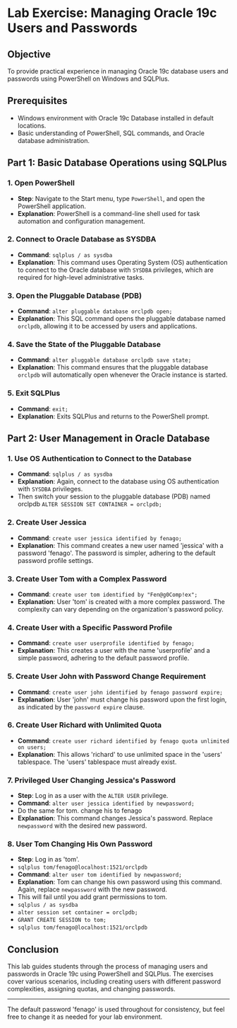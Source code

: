 
# Lab Exercise: Managing Oracle 19c Users and Passwords

## Objective
To provide practical experience in managing Oracle 19c database users and passwords using PowerShell on Windows and SQLPlus.

## Prerequisites
- Windows environment with Oracle 19c Database installed in default locations.
- Basic understanding of PowerShell, SQL commands, and Oracle database administration.

## Part 1: Basic Database Operations using SQLPlus

### 1. Open PowerShell
- **Step**: Navigate to the Start menu, type `PowerShell`, and open the PowerShell application.
- **Explanation**: PowerShell is a command-line shell used for task automation and configuration management.

### 2. Connect to Oracle Database as SYSDBA
- **Command**: `sqlplus / as sysdba`
- **Explanation**: This command uses Operating System (OS) authentication to connect to the Oracle database with `SYSDBA` privileges, which are required for high-level administrative tasks.

### 3. Open the Pluggable Database (PDB)
- **Command**: `alter pluggable database orclpdb open;`
- **Explanation**: This SQL command opens the pluggable database named `orclpdb`, allowing it to be accessed by users and applications.

### 4. Save the State of the Pluggable Database
- **Command**: `alter pluggable database orclpdb save state;`
- **Explanation**: This command ensures that the pluggable database `orclpdb` will automatically open whenever the Oracle instance is started.

### 5. Exit SQLPlus
- **Command**: `exit;`
- **Explanation**: Exits SQLPlus and returns to the PowerShell prompt.

## Part 2: User Management in Oracle Database

### 1. Use OS Authentication to Connect to the Database
- **Command**: `sqlplus / as sysdba`
- **Explanation**: Again, connect to the database using OS authentication with `SYSDBA` privileges.
- Then switch your session to the pluggable database (PDB) named orclpdb
`ALTER SESSION SET CONTAINER = orclpdb;`

### 2. Create User Jessica
- **Command**: `create user jessica identified by fenago;`
- **Explanation**: This command creates a new user named 'jessica' with a password 'fenago'. The password is simpler, adhering to the default password profile settings.

### 3. Create User Tom with a Complex Password
- **Command**: `create user tom identified by "Fen@g0Comp!ex";`
- **Explanation**: User 'tom' is created with a more complex password. The complexity can vary depending on the organization's password policy.

### 4. Create User with a Specific Password Profile
- **Command**: `create user userprofile identified by fenago;`
- **Explanation**: This creates a user with the name 'userprofile' and a simple password, adhering to the default password profile.

### 5. Create User John with Password Change Requirement
- **Command**: `create user john identified by fenago password expire;`
- **Explanation**: User 'john' must change his password upon the first login, as indicated by the `password expire` clause.

### 6. Create User Richard with Unlimited Quota
- **Command**: `create user richard identified by fenago quota unlimited on users;`
- **Explanation**: This allows 'richard' to use unlimited space in the 'users' tablespace. The 'users' tablespace must already exist.

### 7. Privileged User Changing Jessica's Password
- **Step**: Log in as a user with the `ALTER USER` privilege.
- **Command**: `alter user jessica identified by newpassword;`
- Do the same for tom.  change his to fenago
- **Explanation**: This command changes Jessica's password. Replace `newpassword` with the desired new password.

### 8. User Tom Changing His Own Password
- **Step**: Log in as 'tom'.
- `sqlplus tom/fenago@localhost:1521/orclpdb`
- **Command**: `alter user tom identified by newpassword;`
- **Explanation**: Tom can change his own password using this command. Again, replace `newpassword` with the new password.
- This will fail until you add grant permissions to tom.
- `sqlplus / as sysdba`
- `alter session set container = orclpdb;`
- `GRANT CREATE SESSION to tom;`
- `sqlplus tom/fenago@localhost:1521/orclpdb`

## Conclusion
This lab guides students through the process of managing users and passwords in Oracle 19c using PowerShell and SQLPlus. The exercises cover various scenarios, including creating users with different password complexities, assigning quotas, and changing passwords.

---

The default password 'fenago' is used throughout for consistency, but feel free to change it as needed for your lab environment.
